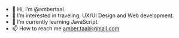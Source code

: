 - 👋 Hi, I’m @ambertaal
- 👀 I’m interested in traveling, UX/UI Design and Web development.
- 🌱 I’m currently learning JavaScript.
- 📫 How to reach me amber.taal@gmail.com

<!---
ambertaal/ambertaal is a ✨ special ✨ repository because its `README.md` (this file) appears on your GitHub profile.
You can click the Preview link to take a look at your changes.
--->
